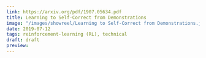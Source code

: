 ```yaml
---
link: https://arxiv.org/pdf/1907.05634.pdf
title: Learning to Self-Correct from Demonstrations
image: "/images/showreel/Learning to Self-Correct from Demonstrations.jpg"
date: 2019-07-12
tags: reinforcement-learning (RL), technical
draft: draft
preview:
---
```



